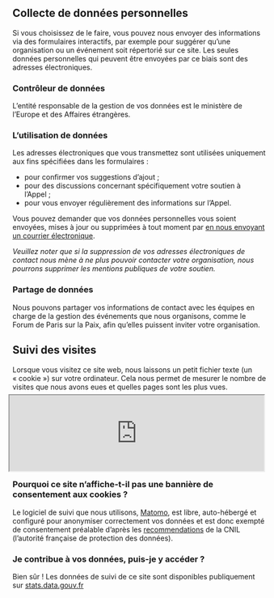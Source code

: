## Collecte de données personnelles

Si vous choisissez de le faire, vous pouvez nous envoyer des informations via des formulaires interactifs, par exemple pour suggérer qu’une organisation ou un événement soit répertorié sur ce site. Les seules données personnelles qui peuvent être envoyées par ce biais sont des adresses électroniques.

### Contrôleur de données

L’entité responsable de la gestion de vos données est le ministère de l’Europe et des Affaires étrangères.

### L’utilisation de données

Les adresses électroniques que vous transmettez sont utilisées uniquement aux fins spécifiées dans les formulaires :

- pour confirmer vos suggestions d’ajout ;
- pour des discussions concernant spécifiquement votre soutien à l’Appel ;
- pour vous envoyer régulièrement des informations sur l’Appel.

Vous pouvez demander que vos données personnelles vous soient envoyées, mises à jour ou supprimées à tout moment par [en nous envoyant un courrier électronique](mailto:paris.call@diplomatie.gouv.fr?subject=Donnees%20personnelles).

_Veuillez noter que si la suppression de vos adresses électroniques de contact nous mène à ne plus pouvoir contacter votre organisation, nous pourrons supprimer les mentions publiques de votre soutien._

### Partage de données

Nous pouvons partager vos informations de contact avec les équipes en charge de la gestion des événements que nous organisons, comme le Forum de Paris sur la Paix, afin qu’elles puissent inviter votre organisation.


## Suivi des visites

Lorsque vous visitez ce site web, nous laissons un petit fichier texte (un « cookie ») sur votre ordinateur. Cela nous permet de mesurer le nombre de visites que nous avons eues et quelles pages sont les plus vues.

<iframe src="https://stats.data.gouv.fr/index.php?module=CoreAdminHome&action=optOut&language={{ page.lang }}&backgroundColor=&fontColor=1a0d50&fontSize=&fontFamily=Avenir%20Next" style="height: 150px; width: 100%; margin: -8px" ></iframe>

### Pourquoi ce site n’affiche-t-il pas une bannière de consentement aux cookies ?

Le logiciel de suivi que nous utilisons, [Matomo](https://www.matomo.org), est libre, auto-hébergé et configuré pour anonymiser correctement vos données et est donc exempté de consentement préalable d’après les [recommendations](https://www.cnil.fr/fr/solutions-pour-la-mesure-daudience) de la CNIL (l’autorité française de protection des données).

### Je contribue à vos données, puis-je y accéder ?

Bien sûr ! Les données de suivi de ce site sont disponibles publiquement sur [stats.data.gouv.fr](https://stats.data.gouv.fr/index.php?module=CoreHome&action=index&idSite=98&period=range&date=previous30)
